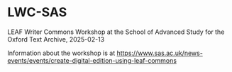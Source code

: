# LWC-SAS
LEAF Writer Commons Workshop at the School of Advanced Study for the Oxford Text Archive, 2025-02-13

Information about the workshop is at https://www.sas.ac.uk/news-events/events/create-digital-edition-using-leaf-commons
